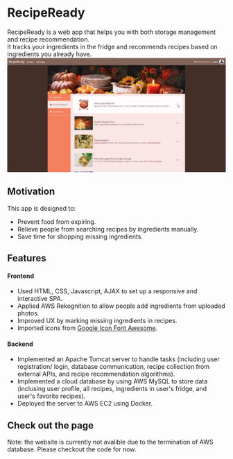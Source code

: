 # RecipeReady

RecipeReady is a web app that helps you with both storage management and recipe recommendation. <br />
It tracks your ingredients in the fridge and recommends recipes based on ingredients you already have.
<img src="https://github.com/qianhuiwei/RecipeReady/blob/master/pageDemo.png" width="900"/>

## Motivation
This app is designed to: 
* Prevent food from expiring.
* Relieve people from searching recipes by ingredients manually.
* Save time for shopping missing ingredients.
                                                                                                                                                                            
## Features
#### Frontend
* Used HTML, CSS, Javascript, AJAX to set up a responsive and interactive SPA.
* Applied AWS Rekognition to allow people add ingredients from uploaded photos.
* Improved UX by marking missing ingredients in recipes.
* Imported icons from [Google Icon Font Awesome](https://fontawesome.com/v5.15/icons/google).

#### Backend
* Implemented an Apache Tomcat server to handle tasks (including user registration/ login, database communication, recipe collection from external APIs, and recipe recommendation algorithms).
* Implemented a cloud database by using AWS MySQL to store data (inclusing user profile, all recipes, ingredients in user's fridge, and user's favorite recipes).
* Deployed the server to AWS EC2 using Docker.

## Check out the page
Note: the website is currently not avalible due to the termination of AWS database. Please checkout the code for now. <br />
